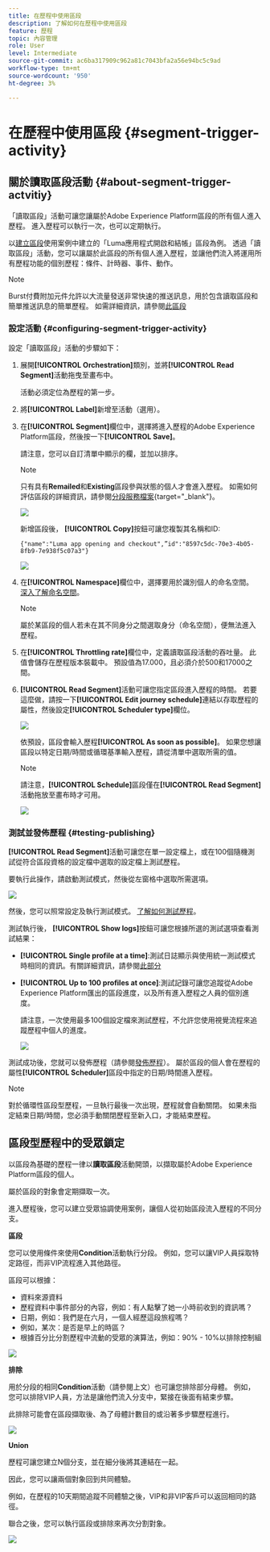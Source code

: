 ```yaml
---
title: 在歷程中使用區段
description: 了解如何在歷程中使用區段
feature: 歷程
topic: 內容管理
role: User
level: Intermediate
source-git-commit: ac6ba317909c962a81c7043bfa2a56e94bc5c9ad
workflow-type: tm+mt
source-wordcount: '950'
ht-degree: 3%

---
```


# 在歷程中使用區段 {#segment-trigger-activity}

## 關於讀取區段活動 {#about-segment-trigger-actvitiy}

「讀取區段」活動可讓您讓屬於Adobe Experience Platform區段的所有個人進入歷程。 進入歷程可以執行一次，也可以定期執行。

以[建立區段](../segment/about-segments.md)使用案例中建立的「Luma應用程式開啟和結帳」區段為例。 透過「讀取區段」活動，您可以讓屬於此區段的所有個人進入歷程，並讓他們流入將運用所有歷程功能的個別歷程：條件、計時器、事件、動作。

>[!NOTE]
>
>Burst付費附加元件允許以大流量發送非常快速的推送訊息，用於包含讀取區段和簡單推送訊息的簡單歷程。 如需詳細資訊，請參閱[此區段](../building-journeys/journey-gs.md#burst)

### 設定活動 {#configuring-segment-trigger-activity}

設定「讀取區段」活動的步驟如下：

1. 展開&#x200B;**[!UICONTROL Orchestration]**&#x200B;類別，並將&#x200B;**[!UICONTROL Read Segment]**&#x200B;活動拖曳至畫布中。

   活動必須定位為歷程的第一步。

1. 將&#x200B;**[!UICONTROL Label]**&#x200B;新增至活動（選用）。

1. 在&#x200B;**[!UICONTROL Segment]**&#x200B;欄位中，選擇將進入歷程的Adobe Experience Platform區段，然後按一下&#x200B;**[!UICONTROL Save]**。

   請注意，您可以自訂清單中顯示的欄，並加以排序。

   >[!NOTE]
   >
   >只有具有&#x200B;**Remailed**&#x200B;和&#x200B;**Existing**&#x200B;區段參與狀態的個人才會進入歷程。 如需如何評估區段的詳細資訊，請參閱[分段服務檔案](https://experienceleague.adobe.com/docs/experience-platform/segmentation/tutorials/evaluate-a-segment.html#interpret-segment-results){target=&quot;_blank&quot;}。

   ![](../assets/read-segment-selection.png)

   新增區段後， **[!UICONTROL Copy]**&#x200B;按鈕可讓您複製其名稱和ID:

   `{"name":"Luma app opening and checkout",”id":"8597c5dc-70e3-4b05-8fb9-7e938f5c07a3"}`

   ![](../assets/read-segment-copy.png)

1. 在&#x200B;**[!UICONTROL Namespace]**&#x200B;欄位中，選擇要用於識別個人的命名空間。 [深入了解命名空間](../event/about-creating.md#select-the-namespace)。

   >[!NOTE]
   >
   >屬於某區段的個人若未在其不同身分之間選取身分（命名空間），便無法進入歷程。

1. 在&#x200B;**[!UICONTROL Throttling rate]**&#x200B;欄位中，定義讀取區段活動的吞吐量。 此值會儲存在歷程版本裝載中。 預設值為17.000，且必須介於500和17000之間。

1. **[!UICONTROL Read Segment]**&#x200B;活動可讓您指定區段進入歷程的時間。 若要這麼做，請按一下&#x200B;**[!UICONTROL Edit journey schedule]**&#x200B;連結以存取歷程的屬性，然後設定&#x200B;**[!UICONTROL Scheduler type]**&#x200B;欄位。

   ![](../assets/read-segment-schedule.png)

   依預設，區段會輸入歷程&#x200B;**[!UICONTROL As soon as possible]**。 如果您想讓區段以特定日期/時間或循環基準輸入歷程，請從清單中選取所需的值。

   >[!NOTE]
   >
   >請注意，**[!UICONTROL Schedule]**&#x200B;區段僅在&#x200B;**[!UICONTROL Read Segment]**&#x200B;活動拖放至畫布時才可用。

   ![](../assets/read-segment-schedule-list.png)

### 測試並發佈歷程 {#testing-publishing}

**[!UICONTROL Read Segment]**&#x200B;活動可讓您在單一設定檔上，或在100個隨機測試從符合區段資格的設定檔中選取的設定檔上測試歷程。

要執行此操作，請啟動測試模式，然後從左窗格中選取所需選項。

![](../assets/read-segment-test-mode.png)

然後，您可以照常設定及執行測試模式。 [了解如何測試歷程](testing-the-journey.md)。

測試執行後， **[!UICONTROL Show logs]**&#x200B;按鈕可讓您根據所選的測試選項查看測試結果：

* **[!UICONTROL Single profile at a time]**:測試日誌顯示與使用統一測試模式時相同的資訊。有關詳細資訊，請參閱[此部分](testing-the-journey.md#viewing_logs)

* **[!UICONTROL Up to 100 profiles at once]**:測試記錄可讓您追蹤從Adobe Experience Platform匯出的區段進度，以及所有進入歷程之人員的個別進度。

   請注意，一次使用最多100個設定檔來測試歷程，不允許您使用視覺流程來追蹤歷程中個人的進度。

   ![](../assets/read-segment-log.png)

測試成功後，您就可以發佈歷程（請參閱[發佈歷程](publishing-the-journey.md)）。 屬於區段的個人會在歷程的屬性&#x200B;**[!UICONTROL Scheduler]**&#x200B;區段中指定的日期/時間進入歷程。

>[!NOTE]
>
>對於循環性區段型歷程，一旦執行最後一次出現，歷程就會自動關閉。 如果未指定結束日期/時間，您必須手動關閉歷程至新入口，才能結束歷程。


## 區段型歷程中的受眾鎖定

以區段為基礎的歷程一律以&#x200B;**讀取區段**&#x200B;活動開頭，以擷取屬於Adobe Experience Platform區段的個人。

屬於區段的對象會定期擷取一次。

進入歷程後，您可以建立受眾協調使用案例，讓個人從初始區段流入歷程的不同分支。

**區段**

您可以使用條件來使用&#x200B;**Condition**&#x200B;活動執行分段。 例如，您可以讓VIP人員採取特定路徑，而非VIP流程進入其他路徑。

區段可以根據：

* 資料來源資料
* 歷程資料中事件部分的內容，例如：有人點擊了她一小時前收到的資訊嗎？
* 日期，例如：我們是在六月，一個人經歷這段旅程嗎？
* 例如，某次：是否是早上的時區？
* 根據百分比分割歷程中流動的受眾的演算法，例如：90% - 10%以排除控制組

![](../assets/read-segment-audience1.png)

**排除**

用於分段的相同&#x200B;**Condition**&#x200B;活動（請參閱上文）也可讓您排除部分母體。 例如，您可以排除VIP人員，方法是讓他們流入分支中，緊接在後面有結束步驟。

此排除可能會在區段擷取後、為了母體計數目的或沿著多步驟歷程進行。

![](../assets/read-segment-audience2.png)

**Union**

歷程可讓您建立N個分支，並在細分後將其連結在一起。

因此，您可以讓兩個對象回到共同體驗。

例如，在歷程的10天期間追蹤不同體驗之後，VIP和非VIP客戶可以返回相同的路徑。

聯合之後，您可以執行區段或排除來再次分割對象。

![](../assets/read-segment-audience3.png)
